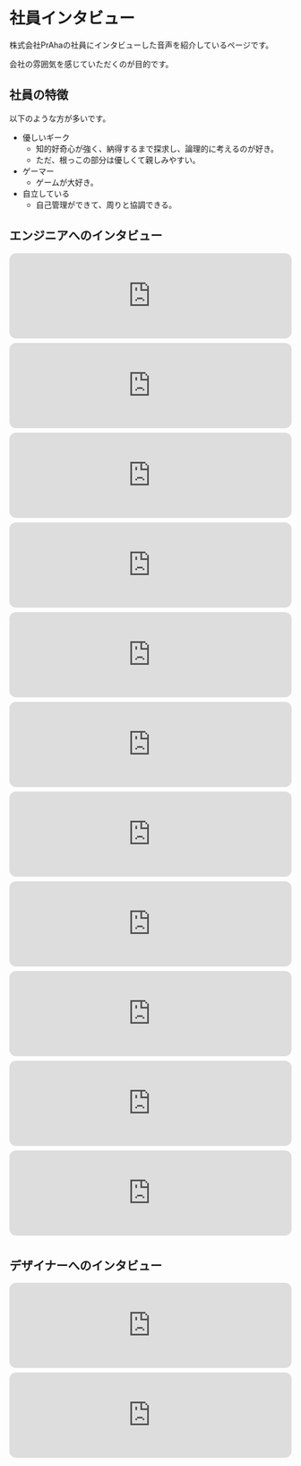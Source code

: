 # 社員インタビュー
株式会社PrAhaの社員にインタビューした音声を紹介しているページです。

会社の雰囲気を感じていただくのが目的です。

## 社員の特徴
以下のような方が多いです。

- 優しいギーク
  - 知的好奇心が強く、納得するまで探求し、論理的に考えるのが好き。
  - ただ、根っこの部分は優しくて親しみやすい。
- ゲーマー
  - ゲームが大好き。
- 自立している
  - 自己管理ができて、周りと協調できる。

## エンジニアへのインタビュー
<iframe style="border-radius:12px; margin-bottom:8px;" src="https://open.spotify.com/embed/episode/1VWVk6kxukUqKlLUU1esLh?utm_source=generator&theme=0" width="100%" height="152" frameBorder="0" allowfullscreen="" allow="autoplay; clipboard-write; encrypted-media; fullscreen; picture-in-picture" loading="lazy"></iframe>

<iframe style="border-radius:12px; margin-bottom:8px;" src="https://open.spotify.com/embed/episode/3WF75r4wAHHRLPu72hP9A1?utm_source=generator&theme=0" width="100%" height="152" frameBorder="0" allowfullscreen="" allow="autoplay; clipboard-write; encrypted-media; fullscreen; picture-in-picture" loading="lazy"></iframe>

<iframe style="border-radius:12px; margin-bottom:8px;" src="https://open.spotify.com/embed/episode/5nRPoPTTmhU2hHhVqUe2f9?utm_source=generator&theme=0" width="100%" height="152" frameBorder="0" allowfullscreen="" allow="autoplay; clipboard-write; encrypted-media; fullscreen; picture-in-picture" loading="lazy"></iframe>

<iframe style="border-radius:12px; margin-bottom:8px;" src="https://open.spotify.com/embed/episode/6IiOkrkerbGTnD9jCMq4oe?utm_source=generator&theme=0" width="100%" height="152" frameBorder="0" allowfullscreen="" allow="autoplay; clipboard-write; encrypted-media; fullscreen; picture-in-picture" loading="lazy"></iframe>

<iframe style="border-radius:12px; margin-bottom:8px;" src="https://open.spotify.com/embed/episode/2xTfMF3ivXDcFDSPNUc9AI?utm_source=generator&theme=0" width="100%" height="152" frameBorder="0" allowfullscreen="" allow="autoplay; clipboard-write; encrypted-media; fullscreen; picture-in-picture" loading="lazy"></iframe>

<iframe style="border-radius:12px; margin-bottom:8px;" src="https://open.spotify.com/embed/episode/1rIMgmDm7fCpU4lqNoQDT7?utm_source=generator&theme=0" width="100%" height="152" frameBorder="0" allowfullscreen="" allow="autoplay; clipboard-write; encrypted-media; fullscreen; picture-in-picture" loading="lazy"></iframe>

<iframe style="border-radius:12px; margin-bottom:8px;" src="https://open.spotify.com/embed/episode/5i8dxi3ZE542rxoRpOnNKs?utm_source=generator&theme=0" width="100%" height="152" frameBorder="0" allowfullscreen="" allow="autoplay; clipboard-write; encrypted-media; fullscreen; picture-in-picture" loading="lazy"></iframe>

<iframe style="border-radius:12px; margin-bottom:8px;" src="https://open.spotify.com/embed/episode/2nP3Z7G3TlBkcMCmz1oqw2?utm_source=generator&theme=0" width="100%" height="152" frameBorder="0" allowfullscreen="" allow="autoplay; clipboard-write; encrypted-media; fullscreen; picture-in-picture" loading="lazy"></iframe>

<iframe style="border-radius:12px; margin-bottom:8px;" src="https://open.spotify.com/embed/episode/1vPL0Jnm7gRGTrbBC4lz8r?utm_source=generator&theme=0" width="100%" height="152" frameBorder="0" allowfullscreen="" allow="autoplay; clipboard-write; encrypted-media; fullscreen; picture-in-picture" loading="lazy"></iframe>


<iframe style="border-radius:12px; margin-bottom:8px;" src="https://open.spotify.com/embed/episode/78DEc7IEFYHuECK3Rwr6aR?utm_source=generator&theme=0" width="100%" height="152" frameBorder="0" allowfullscreen="" allow="autoplay; clipboard-write; encrypted-media; fullscreen; picture-in-picture" loading="lazy"></iframe>

<iframe style="border-radius:12px; margin-bottom:8px;" src="https://open.spotify.com/embed/episode/5P0DqZnyNHhST1c5UYfTw8?utm_source=generator&theme=0" width="100%" height="152" frameBorder="0" allowfullscreen="" allow="autoplay; clipboard-write; encrypted-media; fullscreen; picture-in-picture" loading="lazy"></iframe>

## デザイナーへのインタビュー
<iframe style="border-radius:12px; margin-bottom:8px;" src="https://open.spotify.com/embed/episode/5Rhzd9wsnKAOIPZRQ9RvgT?utm_source=generator&theme=0" width="100%" height="152" frameBorder="0" allowfullscreen="" allow="autoplay; clipboard-write; encrypted-media; fullscreen; picture-in-picture" loading="lazy"></iframe>

<iframe style="border-radius:12px; margin-bottom:8px;" src="https://open.spotify.com/embed/episode/0WMZbj3g1P4JmgvC0Hy6bG?utm_source=generator&theme=0" width="100%" height="152" frameBorder="0" allowfullscreen="" allow="autoplay; clipboard-write; encrypted-media; fullscreen; picture-in-picture" loading="lazy"></iframe>
